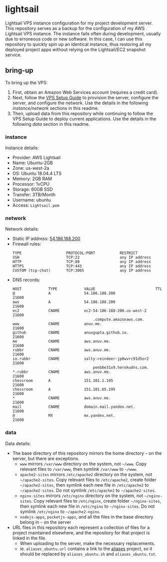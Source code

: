 # lightsail

Lightsail VPS instance configuration for my project development server.  
This repository serves as a backup for the configuration of my AWS Lightsail VPS instance.
The instance fails often during development, usually due to erroneous code or new software.
In this case, I can use this repository to quickly spin up an identical instance, thus restoring all my deployed project apps without relying on the Lightsail/EC2 snapshot service.

## bring-up

To bring up the VPS:

1.  First, obtain an Amazon Web Services account (requires a credit card).
2.  Next, follow the [VPS Setup Guide](VPS%20Setup%20Guide.md) to provision the server, configure the server, and configure the network. Use the details in the following _instance/network_ sections in this readme.
3.  Then, upload data from this repository while continuing to follow the VPS Setup Guide to deploy current applications. Use the details in the following _data_ section in this readme.

### instance

Instance details:

-   Provider: AWS Lightsail
-   Name: Ubuntu-2GB
-   Zone: us-west-2a
-   OS: Ubuntu 18.04.4 LTS
-   Memory: 2GB RAM
-   Processor: 1vCPU
-   Storage: 60GB SSD
-   Transfer: 3TB/Month
-   Username: ubuntu
-   Access: `Lightsail.pem`

### network

Network details:

-   Static IP address: [54.186.188.200](https://54.186.188.200/)
-   Firewall rules:
    ```
    TYPE                    PROTOCOL:PORT           RESTRICT
    SSH                     TCP:22                  any IP address
    HTTP                    TCP:80                  any IP address
    HTTPS                   TCP:443                 any IP address
    CUSTOM (tcp-chat)       TCP:3005                any IP address
    ```
-   DNS records:
    ```
    HOST            TYPE            VALUE                           TTL
    @               A               54.186.188.200                  21600
    aws             A               54.186.188.200                  21600
    ec2             CNAME           ec2-54-186-188-200.us-west-2    21600
                                        .compute.amazonaws.com.
    www             CNAME           anuv.me.                        21600
    github          CNAME           anuvgupta.github.io.            21600
    me              CNAME           aws.anuv.me.                    21600
    rubbr           CNAME           aws.anuv.me.                    21600
    io.rubbr        CNAME           salty-reindeer-jp0wvrc91d5or2   21600
                                        penb6e31x9.herokudns.com.
    *.rubbr         CNAME           aws.anuv.me.                    21600
    chessroom       A               151.101.1.195                   21600
    chessroom       A               151.101.65.195                  21600
    *               CNAME           aws.anuv.me.                    21600
    mail            CNAME           domain.mail.yandex.net.         21600
    @               MX              mx.yandex.net.                  21600
    ```

### data

Data details:

-   The base directory of this repository mirrors the home directory `~` on the server, but there are exceptions.
    -   `www` mirrors `/var/www` directory on the system, not `~/www`. Copy relevant files to `/var/www`, then symlink `/var/www` to `~/www`.
    -   `apache2-sites` mirrors `/etc/apache2` directory on the system, not `~/apache2-sites`. Copy relevant files to `/etc/apache2`, create folder `~/apache2-sites`, then symlink each new file in `/etc/apache2` to `~/apache2-sites`. Do not symlink `/etc/apache2` to `~/apache2-sites`.
    -   `nginx-sites` mirrors `/etc/nginx` directory on the system, not `~/nginx-sites`. Copy relevant files to `/etc/nginx`, create folder `~/nginx-sites`, then symlink each new file in `/etc/nginx` to `~/nginx-sites`. Do not symlink `/etc/nginx` to `~/apache2-nginx`.
    -   `nodejs-apps`, `pocketjs-apps`, and all the files in the base directory belong in `~` on the server
-   URL files in this repository each represent a collection of files for a project maintained elsewhere, and the repository for that project is linked in the file.
    -   When uploading to the server, make the necessary replacements.
    -   ie. `aliases_ubuntu.url` contains a link to the [aliases](https://github.com/anuvgupta/aliases) project, so it should be replaced by `aliases_ubuntu.sh` and `aliases_ubuntu.txt`.
